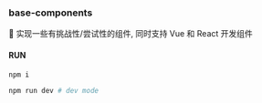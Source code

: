 ### base-components

:santa: 实现一些有挑战性/尝试性的组件, 同时支持 Vue 和 React 开发组件

#### RUN

```bash
npm i

npm run dev # dev mode
```